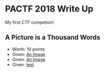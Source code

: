 # PACTF 2018 Write Up

My first CTF competion!

## A Picture is a Thousand Words
 - Worth: 10 points
 - Given: [An Image](ctfs/pactf/A-Picture-is-a-Thousand-Words/image.d25eefefc427.jpg)
 - Given: [An Image](../blob/master/LICENSE)
 - Given: [test](https://www.google.com/)

 